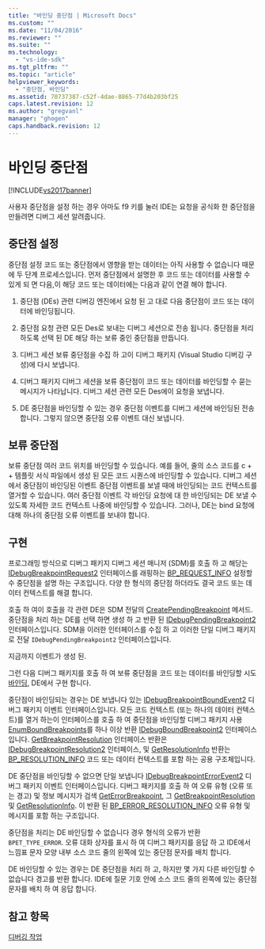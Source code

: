 ```yaml
---
title: "바인딩 중단점 | Microsoft Docs"
ms.custom: ""
ms.date: "11/04/2016"
ms.reviewer: ""
ms.suite: ""
ms.technology: 
  - "vs-ide-sdk"
ms.tgt_pltfrm: ""
ms.topic: "article"
helpviewer_keywords: 
  - "중단점, 바인딩"
ms.assetid: 70737387-c52f-4dae-8865-77d4b203bf25
caps.latest.revision: 12
ms.author: "gregvanl"
manager: "ghogen"
caps.handback.revision: 12
---
```

# 바인딩 중단점
[!INCLUDE[vs2017banner](../../code-quality/includes/vs2017banner.md)]

사용자 중단점을 설정 하는 경우 아마도 f9 키를 눌러 IDE는 요청을 공식화 한 중단점을 만들려면 디버그 세션 알려줍니다.  
  
## 중단점 설정  
 중단점 설정 코드 또는 중단점에서 영향을 받는 데이터는 아직 사용할 수 없습니다 때문에 두 단계 프로세스입니다.  먼저 중단점에서 설명한 후 코드 또는 데이터를 사용할 수 있게 되 면 다음,이 해당 코드 또는 데이터에는 다음과 같이 연결 해야 합니다.  
  
1.  중단점 \(DEs\) 관련 디버깅 엔진에서 요청 된 고 대로 다음 중단점이 코드 또는 데이터에 바인딩됩니다.  
  
2.  중단점 요청 관련 모든 Des로 보내는 디버그 세션으로 전송 됩니다.  중단점을 처리 하도록 선택 된 DE 해당 하는 보류 중인 중단점을 만듭니다.  
  
3.  디버그 세션 보류 중단점을 수집 하 고이 디버그 패키지 \(Visual Studio 디버깅 구성\)에 다시 보냅니다.  
  
4.  디버그 패키지 디버그 세션을 보류 중단점이 코드 또는 데이터를 바인딩할 수 묻는 메시지가 나타납니다.  디버그 세션 관련 모든 Des에이 요청을 보냅니다.  
  
5.  DE 중단점을 바인딩할 수 있는 경우 중단점 이벤트를 디버그 세션에 바인딩된 전송 합니다.  그렇지 않으면 중단점 오류 이벤트 대신 보냅니다.  
  
## 보류 중단점  
 보류 중단점 여러 코드 위치를 바인딩할 수 있습니다.  예를 들어, 줄의 소스 코드를 c \+ \+ 템플릿 서식 파일에서 생성 된 모든 코드 시퀀스에 바인딩할 수 있습니다.  디버그 세션에서 중단점이 바인딩된 이벤트 중단점 이벤트를 보낼 때에 바인딩되는 코드 컨텍스트를 열거할 수 있습니다.  여러 중단점 이벤트 각 바인딩 요청에 대 한 바인딩되는 DE 보낼 수 있도록 자세한 코드 컨텍스트 나중에 바인딩할 수 있습니다.  그러나, DE는 bind 요청에 대해 하나의 중단점 오류 이벤트를 보내야 합니다.  
  
## 구현  
 프로그래밍 방식으로 디버그 패키지 디버그 세션 매니저 \(SDM\)를 호출 하 고 해당는 [IDebugBreakpointRequest2](../../extensibility/debugger/reference/idebugbreakpointrequest2.md) 인터페이스를 래핑하는 [BP\_REQUEST\_INFO](../../extensibility/debugger/reference/bp-request-info.md) 설정할 수 중단점을 설명 하는 구조입니다.  다양 한 형식의 중단점 하더라도 결국 코드 또는 데이터 컨텍스트를 해결 합니다.  
  
 호출 하 여이 호출을 각 관련 DE은 SDM 전달의 [CreatePendingBreakpoint](../../extensibility/debugger/reference/idebugengine2-creatependingbreakpoint.md) 메서드.  중단점을 처리 하는 DE를 선택 하면 생성 하 고 반환 된 [IDebugPendingBreakpoint2](../../extensibility/debugger/reference/idebugpendingbreakpoint2.md) 인터페이스입니다.  SDM을 이러한 인터페이스를 수집 하 고 이러한 단일 디버그 패키지로 전달 `IDebugPendingBreakpoint2` 인터페이스입니다.  
  
 지금까지 이벤트가 생성 된.  
  
 그런 다음 디버그 패키지를 호출 하 여 보류 중단점을 코드 또는 데이터를 바인딩할 시도 [바인딩](../../extensibility/debugger/reference/idebugpendingbreakpoint2-bind.md), DE에서 구현 합니다.  
  
 중단점이 바인딩되는 경우는 DE 보냅니다 있는 [IDebugBreakpointBoundEvent2](../../extensibility/debugger/reference/idebugbreakpointboundevent2.md) 디버그 패키지 이벤트 인터페이스입니다.  모든 코드 컨텍스트 \(또는 하나의 데이터 컨텍스트\)를 열거 하는이 인터페이스를 호출 하 여 중단점을 바인딩할 디버그 패키지 사용 [EnumBoundBreakpoints](../../extensibility/debugger/reference/idebugbreakpointboundevent2-enumboundbreakpoints.md)를 하나 이상 반환 [IDebugBoundBreakpoint2](../../extensibility/debugger/reference/idebugboundbreakpoint2.md) 인터페이스입니다.  [GetBreakpointResolution](../../extensibility/debugger/reference/idebugboundbreakpoint2-getbreakpointresolution.md) 인터페이스 반환은 [IDebugBreakpointResolution2](../../extensibility/debugger/reference/idebugbreakpointresolution2.md) 인터페이스, 및 [GetResolutionInfo](../../extensibility/debugger/reference/idebugbreakpointresolution2-getresolutioninfo.md) 반환는 [BP\_RESOLUTION\_INFO](../../extensibility/debugger/reference/bp-resolution-info.md) 코드 또는 데이터 컨텍스트를 포함 하는 공용 구조체입니다.  
  
 DE 중단점을 바인딩할 수 없으면 단일 보냅니다 [IDebugBreakpointErrorEvent2](../../extensibility/debugger/reference/idebugbreakpointerrorevent2.md) 디버그 패키지 이벤트 인터페이스입니다.  디버그 패키지를 호출 하 여 오류 유형 \(오류 또는 경고\) 및 정보 메시지가 검색 [GetErrorBreakpoint](../../extensibility/debugger/reference/idebugbreakpointerrorevent2-geterrorbreakpoint.md), 그 [GetBreakpointResolution](../../extensibility/debugger/reference/idebugerrorbreakpoint2-getbreakpointresolution.md) 및 [GetResolutionInfo](../../extensibility/debugger/reference/idebugerrorbreakpointresolution2-getresolutioninfo.md).  이 반환 된 [BP\_ERROR\_RESOLUTION\_INFO](../../extensibility/debugger/reference/bp-error-resolution-info.md) 오류 유형 및 메시지를 포함 하는 구조입니다.  
  
 중단점을 처리는 DE 바인딩할 수 없습니다 경우 형식의 오류가 반환 `BPET_TYPE_ERROR`.  오류 대화 상자를 표시 하 여 디버그 패키지를 응답 하 고 IDE에서 느낌표 문자 모양 내부 소스 코드 줄의 왼쪽에 있는 중단점 문자를 배치 합니다.  
  
 DE 바인딩할 수 있는 경우는 DE 중단점을 처리 하 고, 하지만 몇 가지 다른 바인딩할 수 없습니다 경고를 반환 합니다.  IDE에 질문 기호 안에 소스 코드 줄의 왼쪽에 있는 중단점 문자를 배치 하 여 응답 합니다.  
  
## 참고 항목  
 [디버깅 작업](../../extensibility/debugger/debugging-tasks.md)